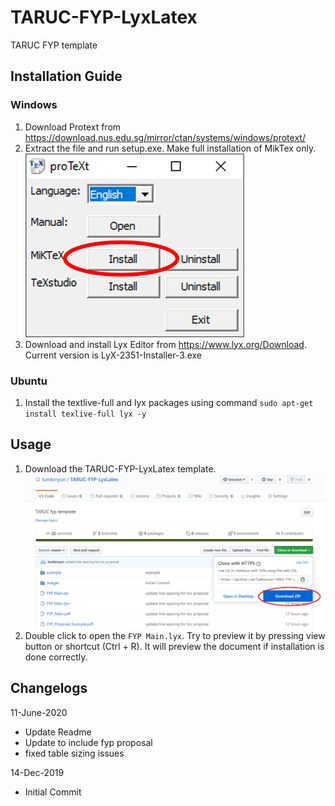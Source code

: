 # TARUC-FYP-LyxLatex
TARUC FYP template

## Installation Guide

### Windows
1. Download Protext from https://download.nus.edu.sg/mirror/ctan/systems/windows/protext/
2. Extract the file and run setup.exe. Make full installation of MikTex only.
![Miktex Installation](/images/Miktex.png)
2. Download and install Lyx Editor from https://www.lyx.org/Download. Current version is LyX-2351-Installer-3.exe

### Ubuntu
1. Install the textlive-full and lyx packages using command `sudo apt-get install texlive-full lyx -y`

## Usage

1. Download the TARUC-FYP-LyxLatex template. 
![FYP template](/images/fyp-template.png)
2. Double click to open the `FYP Main.lyx`. Try to preview it by pressing view button or shortcut (Ctrl + R). It will preview the document if installation is done correctly.


## Changelogs
11-June-2020 
- Update Readme
- Update to include fyp proposal
- fixed table sizing issues

14-Dec-2019 
- Initial Commit

